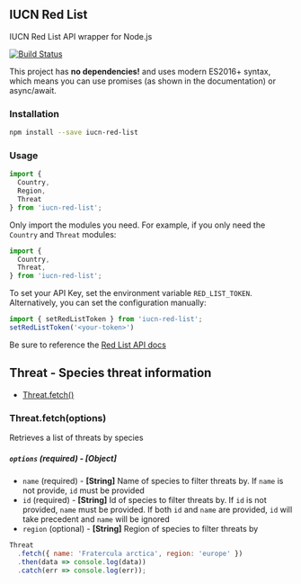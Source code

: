 ## IUCN Red List
IUCN Red List API wrapper for Node.js

[![Build Status](https://travis-ci.org/AJFunk/IUCN-Red-List.svg?branch=master)](https://travis-ci.org/AJFunk/IUCN-Red-List)

This project has **no dependencies!** and uses modern ES2016+ syntax, which means you can use promises (as shown in the documentation) or async/await.

### Installation
```sh
npm install --save iucn-red-list
```
### Usage
```javascript
import {
  Country,
  Region,
  Threat
} from 'iucn-red-list';
```
Only import the modules you need. For example, if you only need the `Country` and `Threat` modules:
```javascript
import {
  Country,
  Threat,
} from 'iucn-red-list';
```
To set your API Key, set the environment variable `RED_LIST_TOKEN`. Alternatively, you can set the configuration manually:
```javascript
import { setRedListToken } from 'iucn-red-list';
setRedListToken('<your-token>')
```

Be sure to reference the [Red List API docs](http://apiv3.iucnredlist.org/api/v3/docs)

## Threat - Species threat information
* [Threat.fetch()](#threat-fetch)

<h3 id='threat-fetch'>Threat.fetch(options)</h3>

Retrieves a list of threats by species

##### `options` (required) - **[Object]**
* `name` (required) - **[String]** Name of species to filter threats by. If `name` is not provide, `id` must be provided
* `id` (required) - **[String]** Id of species to filter threats by. If `id` is not provided, `name` must be provided. If both `id` and `name` are provided, `id` will take precedent and `name` will be ignored
* `region` (optional) - **[String]** Region of species to filter threats by

```javascript
Threat
  .fetch({ name: 'Fratercula arctica', region: 'europe' })
  .then(data => console.log(data))
  .catch(err => console.log(err));
```
